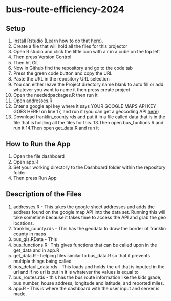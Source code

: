 # bus-route-efficiency-2024

## Setup

1. Install Rstudio (Learn how to do that [here](https://github.com/git-guides/install-git)).
2. Create a file that will hold all the files for this projector 
2. Open R studio and click the little icon with a r in a cube on the top left
3. Then press Version Control
4. Then hit Git
5. Now in Github find the repository and go to the code tab
6. Press the green code button and copy the URL
7. Paste the URL in the repository URL selection
8. You can either leave the Project directory name blank to auto fill or add whatever you want to name it then press create project
9. Open the neededpackages.R then run it
10. Open addresses.R
11. Enter a google api key where it says YOUR GOOGLE MAPS API KEY GOES HERE! on line 17, and run it (you can get a geocoding API [here](https://developers.google.com/maps/documentation/geocoding/get-api-key))
12. Download franklin_county.rds and put it in a file called data that is in the file that is holding all the files for this.
13.Then open bus_funtions.R and run it
14.Then open get_data.R and run it
  
## How to Run the App

1. Open the file dashboard
2. Open app.R
3. Set your working directory to the Dashboard folder within the repository folder
4. Then press Run App

## Description of the Files

1. addresses.R - This takes the google sheet addresses and adds the address found on the google map API into the data set. Running this will take sometime because it takes time to access the API and grab the geo locations.
2. franklin_county.rds - This has the geodata to draw the border of franklin county in maps
3. bus_gis.RData - This 
4. bus_functions.R- This gives functions that can be called upon in the get_data and in app.R
5. get_data.R - helping files similar to bus_data.R so that it prevents multiple things being called
6. bus_default_data.rds - This loads and holds the url that is inputed in the url and if no url is put in it is whatever the values is equal to
7. bus_routes.rds - this has the bus route information like the kids grade, bus number, house address, longitude and latitude, and reported miles. 
8. app.R - This is where the dashboard with the user input and server is made. 

